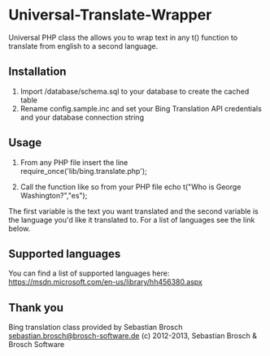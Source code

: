 # Universal-Translate-Wrapper
Universal PHP class the allows you to wrap text in any t() function to translate from english to a second language.


## Installation
1) Import /database/schema.sql to your database to create the cached table
2) Rename config.sample.inc and set your Bing Translation API credentials and your database connection string

## Usage

1) From any PHP file insert the line   
require_once('lib/bing.translate.php');

2) Call the function like so from your PHP file
echo t("Who is George Washington?","es");

The first variable is the text you want translated and the second variable is the language you'd like it translated to.  For a list of languages see the link below.

## Supported languages

You can find a list of supported languages here:
https://msdn.microsoft.com/en-us/library/hh456380.aspx


## Thank you

Bing translation class provided by Sebastian Brosch <sebastian.brosch@brosch-software.de>
(c) 2012-2013, Sebastian Brosch & Brosch Software
